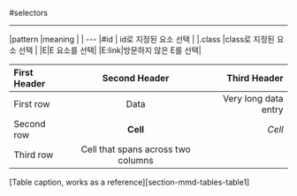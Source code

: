 #selectors

-----------------------------

|pattern         |meaning                   |
| ---
|#id             | id로 지정된 요소 선택         |
|.class          |class로 지정된 요소 선택       |
|E|E 요소를 선택|
|E:link|방문하지 않은 E를 선택|


| First Header  | Second Header | Third Header         |
| :------------ | :-----------: | -------------------: |
| First row     | Data          | Very long data entry |
| Second row    | **Cell**      | *Cell*               |
| Third row     | Cell that spans across two columns  ||
[Table caption, works as a reference][section-mmd-tables-table1]

